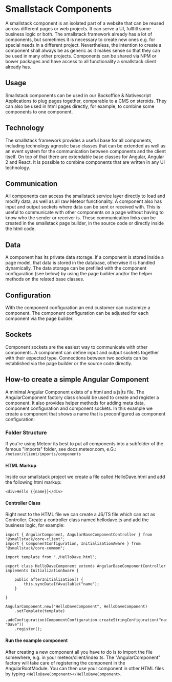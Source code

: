 # Smallstack Components
A smallstack component is an isolated part of a website that can be reused across different pages or web projects. It can serve a UI,  fullfill some business logic or both. The smallstack framework already has a lot of components, but sometimes it is necessary to create new ones e.g. for special needs in a different project. Nevertheless, the intention to create a component shall always be as generic as it makes sense so that they can be used in many other projects. Components can be shared via NPM or bower packages and have access to all functionality a smallstack client already has.

## Usage
Smallstack components can be used in our Backoffice  & Nativescript Applications to plug pages together, comparable to a CMS on steroids. They can also be used in html pages directly, for example, to combine some components to one component.

## Technology
The smallstack framework provides a useful base for all components, including technology agnostic base classes that can be extended as well as an event system for the communication between components and the client itself. On top of that there are extendable base classes for Angular, Angular 2 and React. It is possible to combine components that are written in any UI technology.

## Communication
All components can access the smallstack service layer directly to load and modify data, as well as all raw Meteor functionality. A component also has input and output sockets where data can be sent or received with. This is useful to communicate with other components on a page without having to know who the sender or receiver is. These communication links can be created in the smallstack page builder, in the source code or directly inside the html code.

## Data
A component has its private data storage. If a component is stored inside a page model, that data is stored in the database, otherwise it is handled dynamically. The data storage can be prefilled with the component configuration (see below) by using the page builder and/or the helper methods on the related base classes.

## Configuration
With the component configuration an end customer can customize a component. The component configuration can be adjusted for each component via the page builder.

## Sockets
Component sockets are the easiest way to communicate with other components. A component can define input and output sockets together with their expected type. Connections between two sockets can be established via the page builder or the source code directly.

## How-to create a simple Angular Component
A minimal Angular Component exists of a html and a js|ts file. The AngularComponent factory class should be used to create and register a component. It also provides helper methods for adding meta data, component configuration and component sockets. In this example we create a component that shows a name that is preconfigured as component configuration:

### Folder Structure
If you're using Meteor its best to put all components into a subfolder of the famous "imports" folder, see docs.meteor.com, e.G.:
`/meteor/client/imports/components`


#### HTML Markup
Inside our smallstack project we create a file called HelloDave.html and add the following html markup: 
```
<div>Hello {{name}}</div>
```

#### Controller Class
Right next to the HTML file we can create a JS/TS file which can act as Controller. Create a controller class named hellodave.ts and add the business logic, for example: 
```
import { AngularComponent, AngularBaseComponentController } from "@smallstack/core-client";
import { ComponentConfiguration, InitializationAware } from "@smallstack/core-common";

import template from "./HelloDave.html";

export class HelloDaveComponent extends AngularBaseComponentController implements InitializationAware {

    public afterInitialization() {
        this.syncDataIfAvailable("name");
    }

}

AngularComponent.new("HelloDaveComponent", HelloDaveComponent)
    .setTemplate(template)
    .addConfiguration(ComponentConfiguration.createStringConfiguration("name", "Dave"))
    .register();
```

#### Run the example component
After creating a new component all you have to do is to import the file somewhere, e.g. in your meteor/client/index.ts. The "AngularComponent" factory will take care of registering the component in the AngularRootModule. You can then use your component in other HTML files by typing `<HelloDaveComponent></HelloDaveComponent>`.